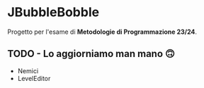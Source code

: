 
# JBubbleBobble

Progetto per l'esame di **Metodologie di Programmazione 23/24**.

## TODO - Lo aggiorniamo man mano 🙃

- Nemici
- LevelEditor
